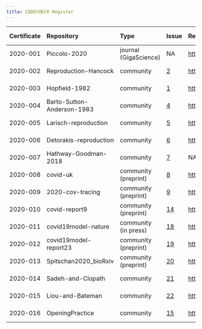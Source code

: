 ```yaml
---
title: CODECHECK Register
---
```


|Certificate |Repository                 |Type                  |Issue                                                    |Report                                 |Check date |
|:-----------|:--------------------------|:---------------------|:---|:--------------------------------------|:----------|
|2020-001    |Piccolo-2020               |journal (GigaScience) |NA                                                       |http://doi.org/10.5281/zenodo.3674056  |2019-02-14 |
|2020-002    |Reproduction-Hancock       |community             |[2](https://github.com/codecheckers/register/issues/2)   |http://doi.org/10.5281/zenodo.3750741  |2020-04-13 |
|2020-003    |Hopfield-1982              |community             |[1](https://github.com/codecheckers/register/issues/1)   |https://doi.org/10.5281/zenodo.3741797 |2020-04-06 |
|2020-004    |Barto-Sutton-Anderson-1983 |community             |[4](https://github.com/codecheckers/register/issues/4)   |https://doi.org/10.5281/zenodo.3827371 |2020-05-14 |
|2020-005    |Larisch-reproduction       |community             |[5](https://github.com/codecheckers/register/issues/5)   |https://doi.org/10.5281/zenodo.3959175 |2020-07-23 |
|2020-006    |Detorakis-reproduction     |community             |[6](https://github.com/codecheckers/register/issues/6)   |https://doi.org/10.5281/zenodo.3948353 |2020-07-16 |
|2020-007    |Hathway-Goodman-2018       |community             |[7](https://github.com/codecheckers/register/issues/7)   |NA                                     |NA         |
|2020-008    |covid-uk                   |community (preprint)  |[8](https://github.com/codecheckers/register/issues/8)   |http://doi.org/10.5281/zenodo.3746024  |2020-04-09 |
|2020-009    |2020-cov-tracing           |community (preprint)  |[9](https://github.com/codecheckers/register/issues/9)   |http://doi.org/10.5281/zenodo.3767060  |2020-04-26 |
|2020-010    |covid-report9              |community (preprint)  |[14](https://github.com/codecheckers/register/issues/14) |https://doi.org/10.5281/zenodo.3865491 |2020-05-29 |
|2020-011    |covid19model-nature        |community (in press)  |[18](https://github.com/codecheckers/register/issues/18) |https://doi.org/10.5281/zenodo.3893138 |2020-06-13 |
|2020-012    |covid19model-report23      |community (preprint)  |[19](https://github.com/codecheckers/register/issues/19) |https://doi.org/10.5281/zenodo.3893617 |2020-06-14 |
|2020-013    |Spitschan2020_bioRxiv      |community (preprint)  |[20](https://github.com/codecheckers/register/issues/20) |https://doi.org/10.5281/zenodo.3947959 |2020-07-14 |
|2020-014    |Sadeh-and-Clopath          |community             |[21](https://github.com/codecheckers/register/issues/21) |https://doi.org/10.5281/zenodo.3967326 |2020-07-28 |
|2020-015    |Liou-and-Bateman           |community             |[22](https://github.com/codecheckers/register/issues/22) |https://doi.org/10.5281/zenodo.3978402 |2020-08-04 |
|2020-016    |OpeningPractice            |community             |[15](https://github.com/codecheckers/register/issues/15) |https://doi.org/10.5281/zenodo.3873153 |2020-06-02 |
